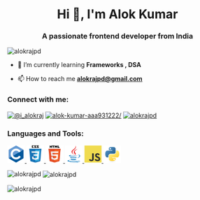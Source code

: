 <h1 align="center">Hi 👋, I'm Alok Kumar</h1>
<h3 align="center">A passionate frontend developer from India</h3>

<p align="left"> <img src="https://komarev.com/ghpvc/?username=alokrajpd&label=Profile%20views&color=0e75b6&style=flat" alt="alokrajpd" /> </p>

- 🌱 I’m currently learning **Frameworks , DSA**

- 📫 How to reach me **alokrajpd@gmail.com**

<h3 align="left">Connect with me:</h3>
<p align="left">
<a href="https://twitter.com/@i_alokraj" target="blank"><img align="center" src="https://raw.githubusercontent.com/rahuldkjain/github-profile-readme-generator/master/src/images/icons/Social/twitter.svg" alt="@i_alokraj" height="30" width="40" /></a>
<a href="https://linkedin.com/in/alok-kumar-aaa931222/" target="blank"><img align="center" src="https://raw.githubusercontent.com/rahuldkjain/github-profile-readme-generator/master/src/images/icons/Social/linked-in-alt.svg" alt="alok-kumar-aaa931222/" height="30" width="40" /></a>
<a href="https://www.leetcode.com/alokrajpd" target="blank"><img align="center" src="https://raw.githubusercontent.com/rahuldkjain/github-profile-readme-generator/master/src/images/icons/Social/leet-code.svg" alt="alokrajpd" height="30" width="40" /></a>
</p>

<h3 align="left">Languages and Tools:</h3>
<p align="left"> <a href="https://www.cprogramming.com/" target="_blank" rel="noreferrer"> <img src="https://raw.githubusercontent.com/devicons/devicon/master/icons/c/c-original.svg" alt="c" width="40" height="40"/> </a> <a href="https://www.w3schools.com/css/" target="_blank" rel="noreferrer"> <img src="https://raw.githubusercontent.com/devicons/devicon/master/icons/css3/css3-original-wordmark.svg" alt="css3" width="40" height="40"/> </a> <a href="https://www.w3.org/html/" target="_blank" rel="noreferrer"> <img src="https://raw.githubusercontent.com/devicons/devicon/master/icons/html5/html5-original-wordmark.svg" alt="html5" width="40" height="40"/> </a> <a href="https://www.java.com" target="_blank" rel="noreferrer"> <img src="https://raw.githubusercontent.com/devicons/devicon/master/icons/java/java-original.svg" alt="java" width="40" height="40"/> </a> <a href="https://developer.mozilla.org/en-US/docs/Web/JavaScript" target="_blank" rel="noreferrer"> <img src="https://raw.githubusercontent.com/devicons/devicon/master/icons/javascript/javascript-original.svg" alt="javascript" width="40" height="40"/> </a> <a href="https://www.python.org" target="_blank" rel="noreferrer"> <img src="https://raw.githubusercontent.com/devicons/devicon/master/icons/python/python-original.svg" alt="python" width="40" height="40"/> </a> </p>

<p><img align="left" src="https://github-readme-stats.vercel.app/api/top-langs?username=alokrajpd&show_icons=true&locale=en&layout=compact" alt="alokrajpd" /></p>

<p>&nbsp;<img align="center" src="https://github-readme-stats.vercel.app/api?username=alokrajpd&show_icons=true&locale=en" alt="alokrajpd" /></p>

<p><img align="center" src="https://github-readme-streak-stats.herokuapp.com/?user=alokrajpd&" alt="alokrajpd" /></p>

